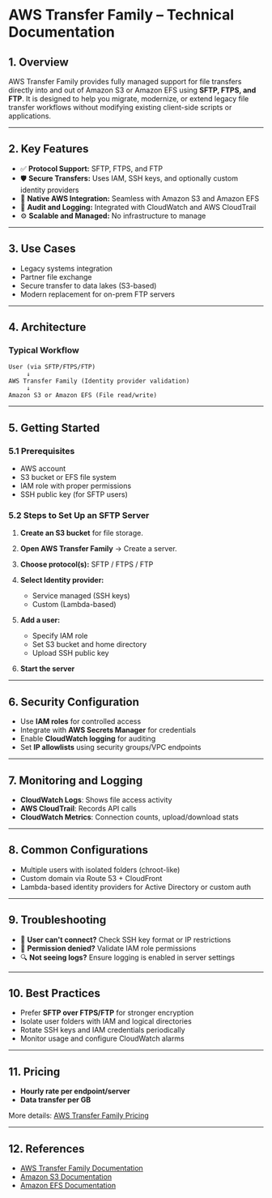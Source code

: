 # AWS Transfer Family – Technical Documentation

## 1. Overview

AWS Transfer Family provides fully managed support for file transfers directly into and out of Amazon S3 or Amazon EFS using **SFTP, FTPS, and FTP**. It is designed to help you migrate, modernize, or extend legacy file transfer workflows without modifying existing client-side scripts or applications.

---

## 2. Key Features

* ✅ **Protocol Support:** SFTP, FTPS, and FTP
* 🛡️ **Secure Transfers:** Uses IAM, SSH keys, and optionally custom identity providers
* 📂 **Native AWS Integration:** Seamless with Amazon S3 and Amazon EFS
* 🔐 **Audit and Logging:** Integrated with CloudWatch and AWS CloudTrail
* ⚙️ **Scalable and Managed:** No infrastructure to manage

---

## 3. Use Cases

* Legacy systems integration
* Partner file exchange
* Secure transfer to data lakes (S3-based)
* Modern replacement for on-prem FTP servers

---

## 4. Architecture

### Typical Workflow

```
User (via SFTP/FTPS/FTP)
     ↓
AWS Transfer Family (Identity provider validation)
     ↓
Amazon S3 or Amazon EFS (File read/write)
```

---

## 5. Getting Started

### 5.1 Prerequisites

* AWS account
* S3 bucket or EFS file system
* IAM role with proper permissions
* SSH public key (for SFTP users)

### 5.2 Steps to Set Up an SFTP Server

1. **Create an S3 bucket** for file storage.
2. **Open AWS Transfer Family** → Create a server.
3. **Choose protocol(s):** SFTP / FTPS / FTP
4. **Select Identity provider:**

   * Service managed (SSH keys)
   * Custom (Lambda-based)
5. **Add a user:**

   * Specify IAM role
   * Set S3 bucket and home directory
   * Upload SSH public key
6. **Start the server**

---

## 6. Security Configuration

* Use **IAM roles** for controlled access
* Integrate with **AWS Secrets Manager** for credentials
* Enable **CloudWatch logging** for auditing
* Set **IP allowlists** using security groups/VPC endpoints

---

## 7. Monitoring and Logging

* **CloudWatch Logs**: Shows file access activity
* **AWS CloudTrail**: Records API calls
* **CloudWatch Metrics**: Connection counts, upload/download stats

---

## 8. Common Configurations

* Multiple users with isolated folders (chroot-like)
* Custom domain via Route 53 + CloudFront
* Lambda-based identity providers for Active Directory or custom auth

---

## 9. Troubleshooting

* 🔁 **User can't connect?** Check SSH key format or IP restrictions
* 🚫 **Permission denied?** Validate IAM role permissions
* 🔍 **Not seeing logs?** Ensure logging is enabled in server settings

---

## 10. Best Practices

* Prefer **SFTP over FTPS/FTP** for stronger encryption
* Isolate user folders with IAM and logical directories
* Rotate SSH keys and IAM credentials periodically
* Monitor usage and configure CloudWatch alarms

---

## 11. Pricing

* **Hourly rate per endpoint/server**
* **Data transfer per GB**

More details: [AWS Transfer Family Pricing](https://aws.amazon.com/aws-transfer-family/pricing/)

---

## 12. References

* [AWS Transfer Family Documentation](https://docs.aws.amazon.com/transfer/latest/userguide/what-is-aws-transfer-family.html)
* [Amazon S3 Documentation](https://docs.aws.amazon.com/s3/)
* [Amazon EFS Documentation](https://docs.aws.amazon.com/efs/)

